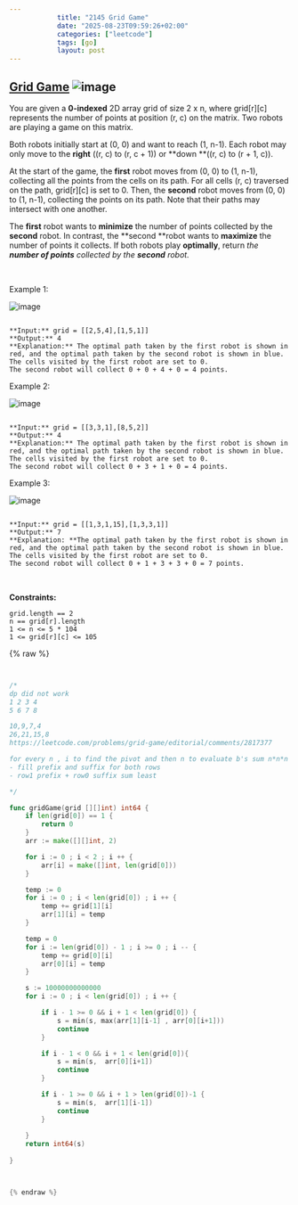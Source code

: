 ```yaml
---
            title: "2145 Grid Game"
            date: "2025-08-23T09:59:26+02:00"
            categories: ["leetcode"]
            tags: [go]
            layout: post
---
```

            
## [Grid Game](https://leetcode.com/problems/grid-game) ![image](https://img.shields.io/badge/Difficulty-Medium-orange)

You are given a **0-indexed** 2D array grid of size 2 x n, where grid[r][c] represents the number of points at position (r, c) on the matrix. Two robots are playing a game on this matrix.

Both robots initially start at (0, 0) and want to reach (1, n-1). Each robot may only move to the **right** ((r, c) to (r, c + 1)) or **down **((r, c) to (r + 1, c)).

At the start of the game, the **first** robot moves from (0, 0) to (1, n-1), collecting all the points from the cells on its path. For all cells (r, c) traversed on the path, grid[r][c] is set to 0. Then, the **second** robot moves from (0, 0) to (1, n-1), collecting the points on its path. Note that their paths may intersect with one another.

The **first** robot wants to **minimize** the number of points collected by the **second** robot. In contrast, the **second **robot wants to **maximize** the number of points it collects. If both robots play **optimally**, return *the **number of points** collected by the **second** robot.*

 

Example 1:

![image](https://assets.leetcode.com/uploads/2021/09/08/a1.png)
```

**Input:** grid = [[2,5,4],[1,5,1]]
**Output:** 4
**Explanation:** The optimal path taken by the first robot is shown in red, and the optimal path taken by the second robot is shown in blue.
The cells visited by the first robot are set to 0.
The second robot will collect 0 + 0 + 4 + 0 = 4 points.

```

Example 2:

![image](https://assets.leetcode.com/uploads/2021/09/08/a2.png)
```

**Input:** grid = [[3,3,1],[8,5,2]]
**Output:** 4
**Explanation:** The optimal path taken by the first robot is shown in red, and the optimal path taken by the second robot is shown in blue.
The cells visited by the first robot are set to 0.
The second robot will collect 0 + 3 + 1 + 0 = 4 points.

```

Example 3:

![image](https://assets.leetcode.com/uploads/2021/09/08/a3.png)
```

**Input:** grid = [[1,3,1,15],[1,3,3,1]]
**Output:** 7
**Explanation: **The optimal path taken by the first robot is shown in red, and the optimal path taken by the second robot is shown in blue.
The cells visited by the first robot are set to 0.
The second robot will collect 0 + 1 + 3 + 3 + 0 = 7 points.

```

 

**Constraints:**

	grid.length == 2
	n == grid[r].length
	1 <= n <= 5 * 104
	1 <= grid[r][c] <= 105

{% raw %}


```go


/*
dp did not work 
1 2 3 4
5 6 7 8

10,9,7,4
26,21,15,8
https://leetcode.com/problems/grid-game/editorial/comments/2817377

for every n , i to find the pivot and then n to evaluate b's sum n*n*n
- fill prefix and suffix for both rows
- row1 prefix + row0 suffix sum least 

*/

func gridGame(grid [][]int) int64 {
    if len(grid[0]) == 1 {
        return 0
    }
    arr := make([][]int, 2)

    for i := 0 ; i < 2 ; i ++ {
        arr[i] = make([]int, len(grid[0]))
    }

    temp := 0
    for i := 0 ; i < len(grid[0]) ; i ++ {
        temp += grid[1][i]
        arr[1][i] = temp
    }

    temp = 0
    for i := len(grid[0]) - 1 ; i >= 0 ; i -- {
        temp += grid[0][i]
        arr[0][i] = temp
    }

    s := 10000000000000
    for i := 0 ; i < len(grid[0]) ; i ++ {

        if i - 1 >= 0 && i + 1 < len(grid[0]) {
            s = min(s, max(arr[1][i-1] , arr[0][i+1]))
            continue
        }

        if i - 1 < 0 && i + 1 < len(grid[0]){
            s = min(s,  arr[0][i+1])
            continue
        }

        if i - 1 >= 0 && i + 1 > len(grid[0])-1 {
            s = min(s,  arr[1][i-1])
            continue
        }
        
    }
    return int64(s)
    
}



{% endraw %}
```
